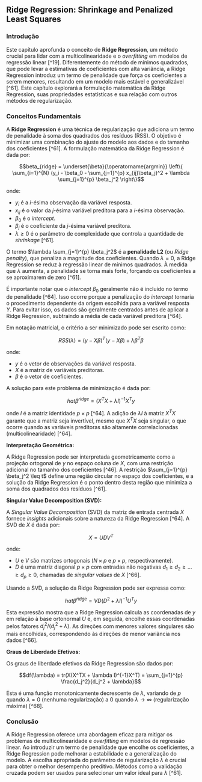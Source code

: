 ## Ridge Regression: Shrinkage and Penalized Least Squares

### Introdução
Este capítulo aprofunda o conceito de **Ridge Regression**, um método crucial para lidar com a multicolinearidade e o *overfitting* em modelos de regressão linear [^19]. Diferentemente do método de mínimos quadrados, que pode levar a estimativas de coeficientes com alta variância, a Ridge Regression introduz um termo de penalidade que força os coeficientes a serem menores, resultando em um modelo mais estável e generalizável [^61]. Este capítulo explorará a formulação matemática da Ridge Regression, suas propriedades estatísticas e sua relação com outros métodos de regularização.

### Conceitos Fundamentais

A **Ridge Regression** é uma técnica de regularização que adiciona um termo de penalidade à soma dos quadrados dos resíduos (RSS). O objetivo é minimizar uma combinação do ajuste do modelo aos dados e do tamanho dos coeficientes [^61]. A formulação matemática da Ridge Regression é dada por:

$$beta_{ridge} = \underset{\beta}{\operatorname{argmin}} \left\{ \sum_{i=1}^{N} (y_i - \beta_0 - \sum_{j=1}^{p} x_{ij}\beta_j)^2 + \lambda \sum_{j=1}^{p} \beta_j^2 \right\}$$

onde:

*   $y_i$ é a *i*-ésima observação da variável resposta.
*   $x_{ij}$ é o valor da *j*-ésima variável preditora para a *i*-ésima observação.
*   $\beta_0$ é o *intercept*.
*   $\beta_j$ é o coeficiente da *j*-ésima variável preditora.
*   $\lambda \geq 0$ é o parâmetro de complexidade que controla a quantidade de *shrinkage* [^61].

O termo $\lambda \sum_{j=1}^{p} \beta_j^2$ é a **penalidade L2** (ou *Ridge penalty*), que penaliza a magnitude dos coeficientes. Quando $\lambda = 0$, a Ridge Regression se reduz à regressão linear de mínimos quadrados. À medida que $\lambda$ aumenta, a penalidade se torna mais forte, forçando os coeficientes a se aproximarem de zero [^61].

É importante notar que o *intercept* $\beta_0$ geralmente não é incluído no termo de penalidade [^64]. Isso ocorre porque a penalização do *intercept* tornaria o procedimento dependente da origem escolhida para a variável resposta $Y$. Para evitar isso, os dados são geralmente centrados antes de aplicar a Ridge Regression, subtraindo a média de cada variável preditora [^64].

Em notação matricial, o critério a ser minimizado pode ser escrito como:

$$RSS(\lambda) = (y - X\beta)^T(y - X\beta) + \lambda\beta^T\beta$$

onde:

*   $y$ é o vetor de observações da variável resposta.
*   $X$ é a matriz de variáveis preditoras.
*   $\beta$ é o vetor de coeficientes.

A solução para este problema de minimização é dada por:

$$hat{\beta}^{ridge} = (X^TX + \lambda I)^{-1}X^Ty$$

onde $I$ é a matriz identidade $p \times p$ [^64]. A adição de $\lambda I$ à matriz $X^TX$ garante que a matriz seja invertível, mesmo que $X^TX$ seja singular, o que ocorre quando as variáveis preditoras são altamente correlacionadas (multicolinearidade) [^64].

**Interpretação Geométrica:**

A Ridge Regression pode ser interpretada geometricamente como a projeção ortogonal de $y$ no espaço coluna de $X$, com uma restrição adicional no tamanho dos coeficientes [^46]. A restrição $\sum_{j=1}^{p} \beta_j^2 \leq t$ define uma região circular no espaço dos coeficientes, e a solução da Ridge Regression é o ponto dentro desta região que minimiza a soma dos quadrados dos resíduos [^61].

**Singular Value Decomposition (SVD):**

A *Singular Value Decomposition* (SVD) da matriz de entrada centrada $X$ fornece *insights* adicionais sobre a natureza da Ridge Regression [^64]. A SVD de $X$ é dada por:

$$X = UDV^T$$

onde:

*   $U$ e $V$ são matrizes ortogonais ($N \times p$ e $p \times p$, respectivamente).
*   $D$ é uma matriz diagonal $p \times p$ com entradas não negativas $d_1 \geq d_2 \geq ... \geq d_p \geq 0$, chamadas de *singular values* de $X$ [^66].

Usando a SVD, a solução da Ridge Regression pode ser expressa como:

$$hat{\beta}^{ridge} = V D (D^2 + \lambda I)^{-1} U^T y$$

Esta expressão mostra que a Ridge Regression calcula as coordenadas de $y$ em relação à base ortonormal $U$ e, em seguida, encolhe essas coordenadas pelos fatores $d_j^2 / (d_j^2 + \lambda)$. As direções com menores valores singulares são mais encolhidas, correspondendo às direções de menor variância nos dados [^66].

**Graus de Liberdade Efetivos:**

Os graus de liberdade efetivos da Ridge Regression são dados por:

$$df(\lambda) = tr(X(X^TX + \lambda I)^{-1}X^T) = \sum_{j=1}^{p} \frac{d_j^2}{d_j^2 + \lambda}$$

Esta é uma função monotonicamente decrescente de $\lambda$, variando de $p$ quando $\lambda = 0$ (nenhuma regularização) a 0 quando $\lambda \to \infty$ (regularização máxima) [^68].

### Conclusão
A Ridge Regression oferece uma abordagem eficaz para mitigar os problemas de multicolinearidade e *overfitting* em modelos de regressão linear. Ao introduzir um termo de penalidade que encolhe os coeficientes, a Ridge Regression pode melhorar a estabilidade e a generalização do modelo. A escolha apropriada do parâmetro de regularização $\lambda$ é crucial para obter o melhor desempenho preditivo. Métodos como a validação cruzada podem ser usados para selecionar um valor ideal para $\lambda$ [^61].

<!-- END -->